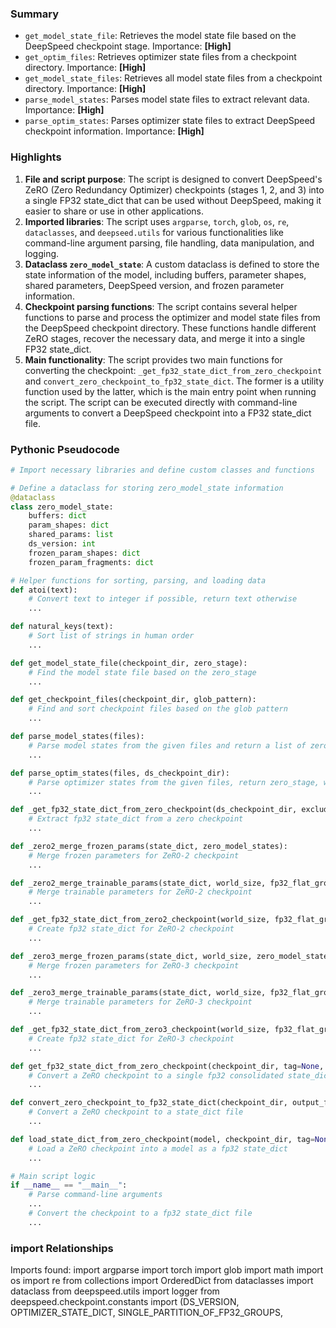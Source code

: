 

### Summary



* `get_model_state_file`: Retrieves the model state file based on the DeepSpeed checkpoint stage. Importance: **[High]**
* `get_optim_files`: Retrieves optimizer state files from a checkpoint directory. Importance: **[High]**
* `get_model_state_files`: Retrieves all model state files from a checkpoint directory. Importance: **[High]**
* `parse_model_states`: Parses model state files to extract relevant data. Importance: **[High]**
* `parse_optim_states`: Parses optimizer state files to extract DeepSpeed checkpoint information. Importance: **[High]**

### Highlights



1. **File and script purpose**: The script is designed to convert DeepSpeed's ZeRO (Zero Redundancy Optimizer) checkpoints (stages 1, 2, and 3) into a single FP32 state_dict that can be used without DeepSpeed, making it easier to share or use in other applications.
2. **Imported libraries**: The script uses `argparse`, `torch`, `glob`, `os`, `re`, `dataclasses`, and `deepseed.utils` for various functionalities like command-line argument parsing, file handling, data manipulation, and logging.
3. **Dataclass `zero_model_state`**: A custom dataclass is defined to store the state information of the model, including buffers, parameter shapes, shared parameters, DeepSpeed version, and frozen parameter information.
4. **Checkpoint parsing functions**: The script contains several helper functions to parse and process the optimizer and model state files from the DeepSpeed checkpoint directory. These functions handle different ZeRO stages, recover the necessary data, and merge it into a single FP32 state_dict.
5. **Main functionality**: The script provides two main functions for converting the checkpoint: `_get_fp32_state_dict_from_zero_checkpoint` and `convert_zero_checkpoint_to_fp32_state_dict`. The former is a utility function used by the latter, which is the main entry point when running the script. The script can be executed directly with command-line arguments to convert a DeepSpeed checkpoint into a FP32 state_dict file.

### Pythonic Pseudocode

```python
# Import necessary libraries and define custom classes and functions

# Define a dataclass for storing zero_model_state information
@dataclass
class zero_model_state:
    buffers: dict
    param_shapes: dict
    shared_params: list
    ds_version: int
    frozen_param_shapes: dict
    frozen_param_fragments: dict

# Helper functions for sorting, parsing, and loading data
def atoi(text):
    # Convert text to integer if possible, return text otherwise
    ...

def natural_keys(text):
    # Sort list of strings in human order
    ...

def get_model_state_file(checkpoint_dir, zero_stage):
    # Find the model state file based on the zero_stage
    ...

def get_checkpoint_files(checkpoint_dir, glob_pattern):
    # Find and sort checkpoint files based on the glob pattern
    ...

def parse_model_states(files):
    # Parse model states from the given files and return a list of zero_model_state objects
    ...

def parse_optim_states(files, ds_checkpoint_dir):
    # Parse optimizer states from the given files, return zero_stage, world_size, and fp32_flat_groups
    ...

def _get_fp32_state_dict_from_zero_checkpoint(ds_checkpoint_dir, exclude_frozen_parameters):
    # Extract fp32 state_dict from a zero checkpoint
    ...

def _zero2_merge_frozen_params(state_dict, zero_model_states):
    # Merge frozen parameters for ZeRO-2 checkpoint
    ...

def _zero2_merge_trainable_params(state_dict, world_size, fp32_flat_groups, zero_model_states):
    # Merge trainable parameters for ZeRO-2 checkpoint
    ...

def _get_fp32_state_dict_from_zero2_checkpoint(world_size, fp32_flat_groups, zero_model_states, exclude_frozen_parameters):
    # Create fp32 state_dict for ZeRO-2 checkpoint
    ...

def _zero3_merge_frozen_params(state_dict, world_size, zero_model_states):
    # Merge frozen parameters for ZeRO-3 checkpoint
    ...

def _zero3_merge_trainable_params(state_dict, world_size, fp32_flat_groups, zero_model_states):
    # Merge trainable parameters for ZeRO-3 checkpoint
    ...

def _get_fp32_state_dict_from_zero3_checkpoint(world_size, fp32_flat_groups, zero_model_states, exclude_frozen_parameters):
    # Create fp32 state_dict for ZeRO-3 checkpoint
    ...

def get_fp32_state_dict_from_zero_checkpoint(checkpoint_dir, tag=None, exclude_frozen_parameters=False):
    # Convert a ZeRO checkpoint to a single fp32 consolidated state_dict
    ...

def convert_zero_checkpoint_to_fp32_state_dict(checkpoint_dir, output_file, tag=None, exclude_frozen_parameters=False):
    # Convert a ZeRO checkpoint to a state_dict file
    ...

def load_state_dict_from_zero_checkpoint(model, checkpoint_dir, tag=None):
    # Load a ZeRO checkpoint into a model as a fp32 state_dict
    ...

# Main script logic
if __name__ == "__main__":
    # Parse command-line arguments
    ...
    # Convert the checkpoint to a fp32 state_dict file
    ...
```


### import Relationships

Imports found:
import argparse
import torch
import glob
import math
import os
import re
from collections import OrderedDict
from dataclasses import dataclass
from deepspeed.utils import logger
from deepspeed.checkpoint.constants import (DS_VERSION, OPTIMIZER_STATE_DICT, SINGLE_PARTITION_OF_FP32_GROUPS,